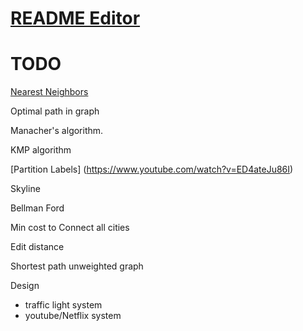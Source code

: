 # [README Editor](https://stackedit.io/app#)

# TODO
[Nearest Neighbors](https://www.geeksforgeeks.org/closest-pair-of-points-onlogn-implementation/)

Optimal path in graph

Manacher's algorithm.

KMP algorithm

[Partition Labels] (https://www.youtube.com/watch?v=ED4ateJu86I)

Skyline

Bellman Ford

Min cost to Connect all cities

Edit distance

Shortest path unweighted graph

Design
- traffic light system
- youtube/Netflix system
